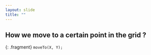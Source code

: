 ```yaml
---
layout: slide
title: ""
---
```


## How we move to a certain point in the grid ?

{: .fragment} 
`moveTo(X, Y);`
